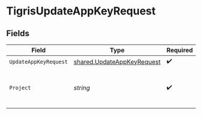 # TigrisUpdateAppKeyRequest


## Fields

| Field                                                                    | Type                                                                     | Required                                                                 | Description                                                              |
| ------------------------------------------------------------------------ | ------------------------------------------------------------------------ | ------------------------------------------------------------------------ | ------------------------------------------------------------------------ |
| `UpdateAppKeyRequest`                                                    | [shared.UpdateAppKeyRequest](../../models/shared/updateappkeyrequest.md) | :heavy_check_mark:                                                       | N/A                                                                      |
| `Project`                                                                | *string*                                                                 | :heavy_check_mark:                                                       | project name -  this is not allowed to update                            |